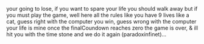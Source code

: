 your going to lose, if you want to spare your life you should walk away but if you must play the game, well here all the rules like you have 9 lives like a cat, guess right with the computer you win, guess wrong with the computer your life is mine once the finalCoundown reaches zero the game is over, & ill hit you with the time stone and we do it again (paradoxinfinet)...